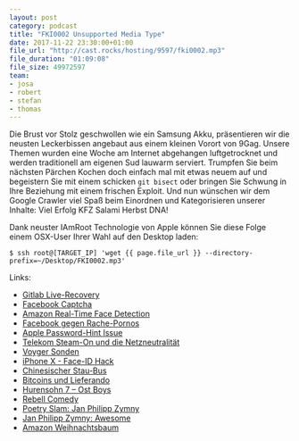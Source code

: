 ```yaml
---
layout: post
category: podcast
title: "FKI0002 Unsupported Media Type"
date: 2017-11-22 23:30:00+01:00
file_url: "http://cast.rocks/hosting/9597/fki0002.mp3"
file_duration: "01:09:08"
file_size: 49972597
team:
- josa
- robert
- stefan
- thomas
---
```


Die Brust vor Stolz geschwollen wie ein Samsung Akku, präsentieren wir die
neusten Leckerbissen angebaut aus einem kleinen Vorort von 9Gag. Unsere Themen
wurden eine Woche am Internet abgehangen luftgetrocknet und werden traditionell
am eigenen Sud lauwarm serviert. Trumpfen Sie beim nächsten Pärchen Kochen doch
einfach mal mit etwas neuem auf und begeistern Sie mit einem schicken `git
bisect` oder bringen Sie Schwung in Ihre Beziehung mit einem frischen Exploit.
Und nun wünschen wir dem Google Crawler viel Spaß beim Einordnen und
Kategorisieren unserer Inhalte: Viel Erfolg KFZ Salami Herbst DNA!

Dank neuster IAmRoot Technologie von Apple können Sie diese Folge einem OSX-User
Ihrer Wahl auf den Desktop laden:

`$ ssh root@[TARGET_IP] 'wget {{ page.file_url }} ‐‐directory-prefix=~/Desktop/FKI0002.mp3'`

Links:

- [Gitlab Live-Recovery](https://www.youtube.com/watch?v=nc0hPGerSd4)
- [Facebook Captcha](https://www.heise.de/newsticker/meldung/Gegen-Bots-Facebook-Captcha-verlangt-Selfie-3904281.html)
- [Amazon Real-Time Face Detection](https://aws.amazon.com/de/about-aws/whats-new/2017/11/amazon-rekognition-announces-real-time-face-recognition-text-in-image-recognition-and-improved-face-detection/)
- [Facebook gegen Rache-Pornos](https://www.heise.de/newsticker/meldung/Facebook-will-Rachepornos-bekaempfen-mit-Nacktbildern-3884107.html)
- [Apple Password-Hint Issue](https://www.theregister.co.uk/2017/10/05/apple_patches_password_hint_bug_that_revealed_password/)
- [Telekom Steam-On und die Netzneutralität](https://www.golem.de/news/netzneutralitaet-warum-die-telekom-mit-stream-on-noch-scheitern-koennte-1710-130655.htmlxxx)
- [Voyger Sonden](https://de.wikipedia.org/wiki/Voyager-Sonden)
- [iPhone X - Face-ID Hack](https://www.heise.de/mac-and-i/meldung/iPhone-X-Vietnamesische-Sicherheitsforscher-umgehen-Face-ID-mit-Maske-3888659.htmlxxx)
- [Chinesischer Stau-Bus](http://www.sueddeutsche.de/auto/verkehr-ein-bus-der-ueber-autos-faehrt-1.3007356)
- [Bitcoins und Lieferando](https://www.lieferando.de/blog/mit-bitcoins-essen-bestellen/)
- [Hurensohn 7 – Ost Boys](https://www.youtube.com/watch?v=y8ViWPU09d4)
- [Rebell Comedy](http://www.rebellcomedy.net/)
- [Poetry Slam: Jan Philipp Zymny](https://de.wikipedia.org/wiki/Jan_Philipp_Zymny)
- [Jan Philipp Zymny: Awesome](https://www.youtube.com/watch?v=A39o5tePYCc)
- [Amazon Weihnachtsbaum](https://www.amazon.de/Amazon-Pflanzenservice-Echter-Weihnachtsbaum-Nordmanntanne/dp/B00PYH1U3K?th=1)
